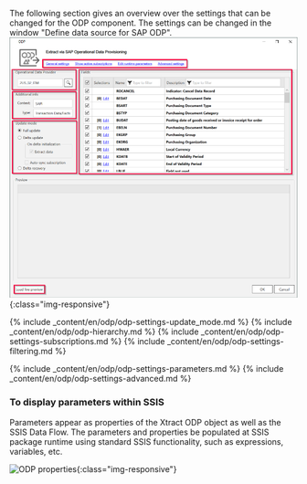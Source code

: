 The following section gives an overview over the settings that can be changed for the ODP component.
The settings can be changed in the window "Define data source for SAP ODP". 
![ODP Component](/img/content/odp/odp_overview.png){:class="img-responsive"}

{% include _content/en/odp/odp-settings-update_mode.md %} 
{% include _content/en/odp/odp-hierarchy.md %} 
{% include _content/en/odp/odp-settings-subscriptions.md %}
{% include _content/en/odp/odp-settings-filtering.md %} 

{% include _content/en/odp/odp-settings-parameters.md %}
{% include _content/en/odp/odp-settings-advanced.md %}



### To display parameters within SSIS
Parameters appear as properties of the Xtract ODP object as well as the SSIS Data Flow. The parameters and properties be populated at SSIS package runtime using standard SSIS functionality, such as expressions, variables, etc. 

![ODP properties](/img/content/xis/odp_parameter.png){:class="img-responsive"}

